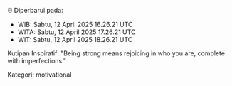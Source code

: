 ⏰ Diperbarui pada:
- WIB: Sabtu, 12 April 2025 16.26.21 UTC
- WITA: Sabtu, 12 April 2025 17.26.21 UTC
- WIT: Sabtu, 12 April 2025 18.26.21 UTC

Kutipan Inspiratif:
"Being strong means rejoicing in who you are, complete with imperfections."


Kategori: motivational

